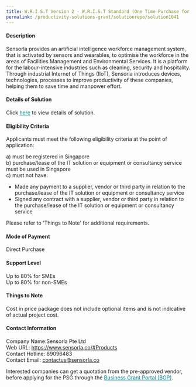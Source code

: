```yaml
---
title: W.R.I.S.T Version 2 - W.R.I.S.T Standard (One Time Purchase for the Sensors)
permalink: /productivity-solutions-grant/solutionrepo/solution1041
---
```


#### Description

Sensorla provides an artificial intelligence workforce management system, that is activated by sensors and wearables, to optimise the workforce in the areas of Facilities Management and Environmental Services. It is a platform for the labour-intensive industries such as cleaning, security and hospitality. Through industrial Internet of Things (IIoT), Sensorla introduces devices, technologies, processes to improve productivity of these companies, helping them to save time and manpower effort.

#### Details of Solution

Click <a href='https://govassist.gobusiness.gov.sg/images/psg/Desensitised_Sensorla_20200062_Annex_3_Part_2.pdf' style='color:#037e8a'>here</a> to view details of solution.

#### Eligibility Criteria

Applicants must meet the following eligibility criteria at the point of application:

a) must be registered in Singapore <br>
b) purchase/lease of the IT solution or equipment or consultancy service must be used in Singapore <br>
c) must not have:
- Made any payment to a supplier, vendor or third party in relation to the purchase/lease of the IT solution or equipment or consultancy service
- Signed any contract with a supplier, vendor or third party in relation to the purchase/lease of the IT solution or equipment or consultancy service

Please refer to 'Things to Note' for additional requirements.

#### Mode of Payment
Direct Purchase

#### Support Level
Up to 80% for SMEs <br>
Up to 80% for non-SMEs

#### Things to Note
Cost in price package does not include optional items and is not indicative of actual project cost.

#### Contact Information
Company Name:Sensorla Pte Ltd <br>Web URL: https://www.sensorla.co/#Products <br>Contact Hotline: 69096483 <br>Contact Email: contactus@sensorla.co <br>

Interested companies can get a quotation from the pre-approved vendor, before applying for the PSG through the <a target='_blank' style='color:#037e8a' href='https://www.businessgrants.gov.sg/'>Business Grant Portal (BGP)</a>.
